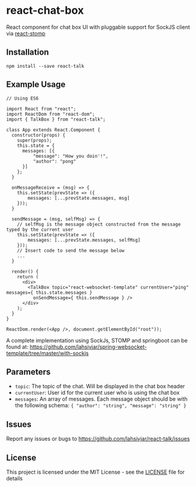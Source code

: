 # react-chat-box

React component for chat box UI with pluggable support for SockJS client via [react-stomp](https://github.com/lahsivjar/react-stomp)

## Installation

```
npm install --save react-talk
```

## Example Usage

```
// Using ES6

import React from "react";
import ReactDom from "react-dom";
import { TalkBox } from "react-talk";

class App extends React.Component {
  constructor(props) {
    super(props);
    this.state = {
      messages: [{
          "message": "How you doin'!",
          "author": "pong"
      }]
    };
  }

  onMessageReceive = (msg) => {
    this.setState(prevState => ({
        messages: [...prevState.messages, msg]
    }));
  }

  sendMessage = (msg, selfMsg) => {
    // selfMsg is the message object constructed from the message typed by the current user
    this.setState(prevState => ({
        messages: [...prevState.messages, selfMsg]
    }));
    // Insert code to send the message below
    ...
  }

  render() {
    return (
      <div>
        <TalkBox topic="react-websocket-template" currentUser="ping" messages={ this.state.messages }
          onSendMessage={ this.sendMessage } />
      </div>
    );
  }
}

ReactDom.render(<App />, document.getElementById("root"));
```

A complete implementation using SockJs, STOMP and springboot can be found at: https://github.com/lahsivjar/spring-websocket-template/tree/master/with-sockjs

## Parameters

* `topic`: The topic of the chat. Will be displayed in the chat box header
* `currentUser`: User id for the current user who is using the chat box
* `messages`: An array of messages. Each message object should be with the following schema:
        ```
        {
          "author": "string",
          "message": "string"
        }
        ```

## Issues

Report any issues or bugs to https://github.com/lahsivjar/react-talk/issues

## License

This project is licensed under the MIT License - see the [LICENSE](LICENSE) file for details
